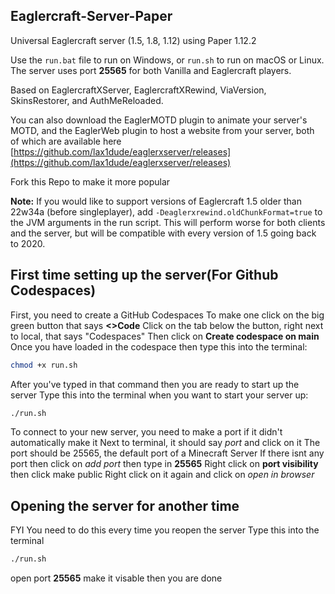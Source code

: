 ## Eaglercraft-Server-Paper

Universal Eaglercraft server (1.5, 1.8, 1.12) using Paper 1.12.2

Use the `run.bat` file to run on Windows, or `run.sh` to run on macOS or Linux. The server uses port **25565** for both Vanilla and Eaglercraft players.

Based on EaglercraftXServer, EaglercraftXRewind, ViaVersion, SkinsRestorer, and AuthMeReloaded.

You can also download the EaglerMOTD plugin to animate your server's MOTD, and the EaglerWeb plugin to host a website from your server, both of which are available here [https://github.com/lax1dude/eaglerxserver/releases](https://github.com/lax1dude/eaglerxserver/releases)

Fork this Repo to make it more popular

**Note:** If you would like to support versions of Eaglercraft 1.5 older than 22w34a (before singleplayer), add `-Deaglerxrewind.oldChunkFormat=true` to the JVM arguments in the run script. This will perform worse for both clients and the server, but will be compatible with every version of 1.5 going back to 2020.


## First time setting up the server(For Github Codespaces)

First, you need to create a GitHub Codespaces
To make one click on the big green button that says **<>Code**
Click on the tab below the button, right next to local, that says "Codespaces"
Then click on **Create codespace on main**
Once you have loaded in the codespace then type this into the terminal:
```bash
chmod +x run.sh
```
After you've typed in that command then you are ready to start up the server
Type this into the terminal when you want to start your server up:
```bash
./run.sh
```
To connect to your new server, you need to make a port if it didn't automatically make it
Next to terminal, it should say *port* and click on it
The port should be 25565, the default port of a Minecraft Server
If there isnt any port then click on *add port* then type in **25565**
Right click on **port visibility** then click make public
Right click on it again and click on *open in browser*

## Opening the server for another time

FYI You need to do this every time you reopen the server
Type this into the terminal
```bash
./run.sh
```
open port **25565** make it visable then you are done
